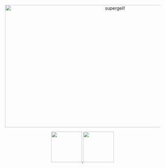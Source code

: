 <footer>
    <p align="center">
      <a href="https://www.youtube.com/watch?v=zGoxxM9VPjU" target="_blank">
        <img src="https://thumbs.gfycat.com/SkeletalUntidyIlladopsis-size_restricted.gif" width="700px" height="400px" alt="supergeil!">
      </a>
    </p>
</footer>

<head>
    <p align="center">
        <a href="https://ucode.world/en/" target="_blank">
            <img src="https://user-images.githubusercontent.com/95318722/204955057-25538e63-1fa8-4e98-9aca-ec53d1e4440f.png" height="100px">
        </a>
        <a href="https://lms.khpi.ucode-connect.study/" target="_blank">
            <img src="https://user-images.githubusercontent.com/95318722/204955131-fd4c8d5e-e0f8-4a60-9d9f-fb8c52279017.png" height="100px">
        </a>
    </p>
</head>
